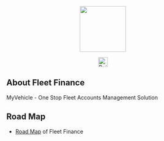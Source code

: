 <p align="center"><img src="https://greefitech.com/images/logo.png" height="120px"></p>

<p align="center">
<a href="https://myvehicle.biz"><img src="https://myvehicle.biz/design/img/about.png" height="25px" alt="Build Status"></a>
</p>

## About Fleet Finance

MyVehicle - One Stop Fleet Accounts Management Solution

## Road Map

- [Road Map](https://myvehicle.biz/roadmap) of Fleet Finance 
